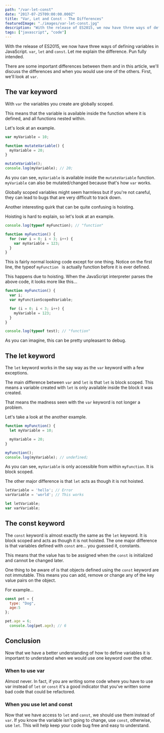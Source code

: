 ```yaml
---
path: "/var-let-const"
date: "2017-07-25T09:00:00.000Z"
title: "Var, Let and Const - The Differences"
featuredImage: "./images/var-let-const.jpg"
description: "With the release of ES2015, we now have three ways of defining variables in JavaScript. `var`, `let` and `const`. Let me explain the difference."
tags: ["javascript", "code"]
---
```


With the release of ES2015, we now have three ways of defining variables in JavaScript. `var`, `let` and `const`. Let me explain the difference. Pun fully intended.

There are some important differences between them and in this article, we'll discuss the differences and when you would use one of the others. First, we'll look at `var`.

## The var keyword

With `var` the variables you create are globally scoped.

This means that the variable is available inside the function where it is defined, and all functions nested within.

Let's look at an example.

```javascript
var myVariable = 10;

function mutateVariable() {
  myVariable = 20;
}

mutateVariable();
console.log(myVariable); // 20;
```

As you can see, `myVariable` is available inside the `mutateVariable` function. `myVariable` can also be mutated/changed because that's how `var` works.

Globally scoped variables might seem harmless but if you're not careful, they can lead to bugs that are very difficult to track down.

Another interesting quirk that can be quite confusing is hoisting.

Hoisting is hard to explain, so let's look at an example.

```javascript
console.log(typeof myFunction); // "function"

function myFunction() {
  for (var i = 0; i < 3; i++) {
    var myVariable = 123;
  }
}
```

This is fairly normal looking code except for one thing. Notice on the first line, the typeof `myFunction ` is actually function before it is ever defined.

This happens due to hoisting. When the JavaScript interpreter parses the above code, it looks more like this...

```javascript
function myFunction() {
  var i;
  var myFunctionScopedVariable;

  for (i = 0; i < 3; i++) {
    myVariable = 123;
  }
}

console.log(typeof test); // "function"
```

As you can imagine, this can be pretty unpleasant to debug.

## The let keyword

The `let` keyword works in the say way as the `var` keyword with a few exceptions.

The main difference between `var` and `let` is that `let` is block scoped. This means a variable created with `let` is only available inside the block it was created.

That means the madness seen with the `var` keyword is not longer a problem.

Let's take a look at the another example.

```javascript
function myFunction() {
  let myVariable = 10;

  myVariable = 20;
}

myFunction();
console.log(myVariable); // undefined;
```

As you can see, `myVariable` is only accessible from within `myFunction`. It is block scoped.

The other major difference is that `let` acts as though it is not hoisted.

```javascript
letVariable = 'hello'; // Error
varVariable = 'world'; // This works

let letVariable;
var varVariable;
```

## The const keyword

The `const` keyword is almost exactly the same as the `let` keyword. It is block scoped and acts as though it is not hoisted. The one major difference is that variables defined with `const` are... you guessed it, constants.

This means that the value has to be assigned when the `const` is initialized and cannot be changed later.

One thing to be aware of is that objects defined using the `const` keyword are not immutable. This means you can add, remove or change any of the key value pairs on the object.

For example...

```javascript
const pet = {
  type: "Dog",
  age:5
};

pet.age = 6;
  console.log(pet.age); // 6
```

## Conclusion

Now that we have a better understanding of how to define variables it is important to understand when we would use one keyword over the other.

### When to use var

Almost never. In fact, if you are writing some code where you have to use var instead of `let` or `const` it's a good indicator that you've written some bad code that could be refactored.

### When you use let and const

Now that we have access to `let` and `const`, we should use them instead of `var`. If you know the variable isn't going to change, use `const`, otherwise, use `let`. This will help keep your code bug free and easy to understand.
